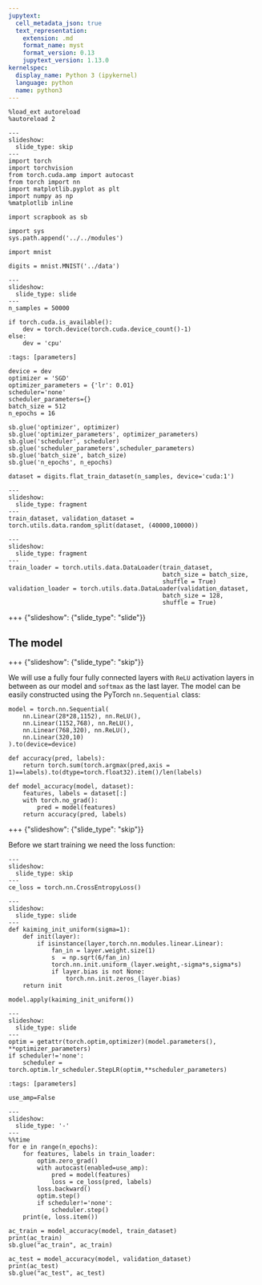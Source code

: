 ```yaml
---
jupytext:
  cell_metadata_json: true
  text_representation:
    extension: .md
    format_name: myst
    format_version: 0.13
    jupytext_version: 1.13.0
kernelspec:
  display_name: Python 3 (ipykernel)
  language: python
  name: python3
---
```


```{code-cell} ipython3
%load_ext autoreload
%autoreload 2
```

```{code-cell} ipython3
---
slideshow:
  slide_type: skip
---
import torch
import torchvision
from torch.cuda.amp import autocast
from torch import nn
import matplotlib.pyplot as plt
import numpy as np
%matplotlib inline
```

```{code-cell} ipython3
import scrapbook as sb
```

```{code-cell} ipython3
import sys
sys.path.append('../../modules')
```

```{code-cell} ipython3
import mnist
```

```{code-cell} ipython3
digits = mnist.MNIST('../data')
```

```{code-cell} ipython3
---
slideshow:
  slide_type: slide
---
n_samples = 50000
```

```{code-cell} ipython3
if torch.cuda.is_available():
    dev = torch.device(torch.cuda.device_count()-1)
else:
    dev = 'cpu'
```

```{code-cell} ipython3
:tags: [parameters]

device = dev
optimizer = 'SGD'
optimizer_parameters = {'lr': 0.01}
scheduler='none'
scheduler_parameters={}
batch_size = 512
n_epochs = 16
```

```{code-cell} ipython3
sb.glue('optimizer', optimizer)
sb.glue('optimizer_parameters', optimizer_parameters)
sb.glue('scheduler', scheduler)
sb.glue('scheduler_parameters',scheduler_parameters)
sb.glue('batch_size', batch_size)
sb.glue('n_epochs', n_epochs)
```

```{code-cell} ipython3
dataset = digits.flat_train_dataset(n_samples, device='cuda:1')
```

```{code-cell} ipython3
---
slideshow:
  slide_type: fragment
---
train_dataset, validation_dataset = torch.utils.data.random_split(dataset, (40000,10000))
```

```{code-cell} ipython3
---
slideshow:
  slide_type: fragment
---
train_loader = torch.utils.data.DataLoader(train_dataset, 
                                           batch_size = batch_size, 
                                           shuffle = True)
validation_loader = torch.utils.data.DataLoader(validation_dataset, 
                                           batch_size = 128, 
                                           shuffle = True)
```

+++ {"slideshow": {"slide_type": "slide"}}

## The model

+++ {"slideshow": {"slide_type": "skip"}}

We will use a fully  four  fully connected layers with `ReLU` activation layers in between as our model and `softmax` as the last layer.  The model can be easily constructed using the PyTorch `nn.Sequential` class:

```{code-cell} ipython3
model = torch.nn.Sequential(
    nn.Linear(28*28,1152), nn.ReLU(),
    nn.Linear(1152,768), nn.ReLU(),
    nn.Linear(768,320), nn.ReLU(),
    nn.Linear(320,10)
).to(device=device)
```

```{code-cell} ipython3
def accuracy(pred, labels):
    return torch.sum(torch.argmax(pred,axis = 1)==labels).to(dtype=torch.float32).item()/len(labels)
```

```{code-cell} ipython3
def model_accuracy(model, dataset):
    features, labels = dataset[:]
    with torch.no_grad():
        pred = model(features)
    return accuracy(pred, labels)
```

+++ {"slideshow": {"slide_type": "skip"}}

Before we start training we need the loss function:

```{code-cell} ipython3
---
slideshow:
  slide_type: skip
---
ce_loss = torch.nn.CrossEntropyLoss()
```

```{code-cell} ipython3
---
slideshow:
  slide_type: slide
---
def kaiming_init_uniform(sigma=1):
    def init(layer): 
        if isinstance(layer,torch.nn.modules.linear.Linear):
            fan_in = layer.weight.size(1)
            s  = np.sqrt(6/fan_in)    
            torch.nn.init.uniform_(layer.weight,-sigma*s,sigma*s)
            if layer.bias is not None:
                torch.nn.init.zeros_(layer.bias)
    return init  
```

```{code-cell} ipython3
model.apply(kaiming_init_uniform())
```

```{code-cell} ipython3
---
slideshow:
  slide_type: slide
---
optim = getattr(torch.optim,optimizer)(model.parameters(), **optimizer_parameters)
if scheduler!='none':
    scheduler = torch.optim.lr_scheduler.StepLR(optim,**scheduler_parameters)
```

```{code-cell} ipython3
:tags: [parameters]

use_amp=False
```

```{code-cell} ipython3
---
slideshow:
  slide_type: '-'
---
%%time
for e in range(n_epochs):
    for features, labels in train_loader:        
        optim.zero_grad()
        with autocast(enabled=use_amp):
            pred = model(features)
            loss = ce_loss(pred, labels)
        loss.backward()
        optim.step()
        if scheduler!='none':
            scheduler.step()   
    print(e, loss.item())        
```

```{code-cell} ipython3
ac_train = model_accuracy(model, train_dataset)
print(ac_train)
sb.glue("ac_train", ac_train)
```

```{code-cell} ipython3
ac_test = model_accuracy(model, validation_dataset)
print(ac_test)
sb.glue("ac_test", ac_test)
```
